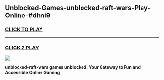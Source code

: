 
## Unblocked-Games-unblocked-raft-wars-Play-Online-#dhni9
<h3>
<a href="https://premium.freeplayer.one?title=unblocked-raft-wars&ref=27F">CLICK TO PLAY</a></h3>
<hr>

<h3>
<a href="https://premium.freeplayer.one?title=unblocked-raft-wars&ref=27F">CLICK 2 PLAY</a>
  
</h3>

<a href="https://premium.freeplayer.one?title=unblocked-raft-wars&ref=27F"><img src="https://clearcache.store/games.png"></a>


**unblocked-raft-wars games unblocked: Your Gateway to Fun and Accessible Online Gaming**
